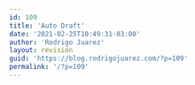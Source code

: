 ```yaml
---
id: 109
title: 'Auto Draft'
date: '2021-02-25T10:49:31-03:00'
author: 'Rodrigo Juarez'
layout: revision
guid: 'https://blog.rodrigojuarez.com/?p=109'
permalink: '/?p=109'
---
```


